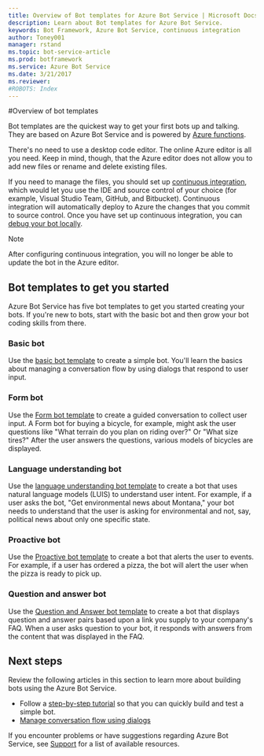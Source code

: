 ```yaml
---
title: Overview of Bot templates for Azure Bot Service | Microsoft Docs
description: Learn about Bot templates for Azure Bot Service.
keywords: Bot Framework, Azure Bot Service, continuous integration
author: Toney001
manager: rstand
ms.topic: bot-service-article
ms.prod: botframework
ms.service: Azure Bot Service
ms.date: 3/21/2017
ms.reviewer:
#ROBOTS: Index
---
```


#Overview of bot templates

Bot templates are the quickest way to get your first bots up and talking. They are based on Azure Bot Service and is powered by <a href="https://docs.microsoft.com/en-us/azure/azure-functions/functions-reference" target="_blank">Azure functions</a>. 

There's no need to use a desktop code editor. The online Azure editor is all you need. Keep in mind, though, that the Azure editor does not allow you to add new files or rename and delete existing files. 

If you need to manage the files, you should set up [continuous integration](bot-framework-azure-continuous-integration.md), which would let you use the IDE and source control of your choice (for example, Visual Studio Team, GitHub, and Bitbucket). Continuous integration will automatically deploy to Azure the changes that you commit to source control. Once you have set up continuous integration, you can [debug your bot locally](bot-framework-azure-debug.md).

> [!NOTE]
> After configuring continuous integration, you will no longer be able to update the bot in the Azure editor.

## Bot templates to get you started
Azure Bot Service has five bot templates to get you started creating your bots. If you're new to bots, start with the basic bot and then grow your bot coding skills from there. 

### Basic bot

Use the [basic bot template](bot-framework-azure-basic-bot.md) to create a simple bot. You'll learn the basics about managing a conversation flow by using dialogs that respond to user input. 

### Form bot

Use the [Form bot template](bot-framework-azure-form-bot.md) to create a guided conversation to collect user input. A Form bot for buying a bicycle, for example, might ask the user questions like "What terrain do you plan on riding over?" Or "What size tires?" After the user answers the questions, various models  of bicycles are displayed.

### Language understanding bot

Use the [language understanding bot template](bot-framework-azure-natural-language-bot.md) to create a bot that uses natural language models (LUIS) to understand user intent. For example, if a user asks the bot, "Get environmental news about Montana," your bot needs to understand that the user is asking for environmental and not, say, political news about only one specific state.

### Proactive bot

Use the [Proactive bot template](bot-framework-azure-proactive-bot.md) to create a bot that alerts the user to events. For example, if a user has ordered a pizza, the bot will alert the user when the pizza is ready to pick up.
 
### Question and answer bot

Use the [Question and Answer bot template](bot-framework-azure-question-and-answer-bot.md) to create a bot that displays question and answer pairs based upon a link you supply to your company's FAQ. When a user asks question to your bot, it responds with answers from the content that was displayed in the FAQ. 

## Next steps

Review the following articles in this section to learn more about building bots using the Azure Bot Service.

- Follow a [step-by-step tutorial](bot-framework-azure-getstarted.md) so that you can quickly build and test a simple bot.
- [Manage conversation flow using dialogs](bot-framework-dotnet-howto-manage-conversation-flow.md)

If you encounter problems or have suggestions regarding Azure Bot Service, 
see [Support](resources-support.md) for a list of available resources. 
